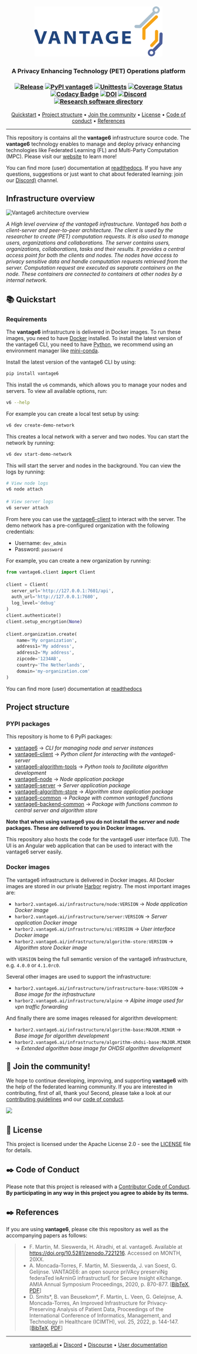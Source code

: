 <h1 align="center">
  <br>
  <a href="https://vantage6.ai"><img src="https://github.com/IKNL/guidelines/blob/master/resources/logos/vantage6.png?raw=true" alt="vantage6" width="350"></a>
</h1>

<h3 align=center> A Privacy Enhancing Technology (PET) Operations platform</h3>
<h3 align="center">

<!-- Badges go here-->

[![Release](https://github.com/vantage6/vantage6/actions/workflows/release.yml/badge.svg)](https://github.com/vantage6/vantage6/actions/workflows/release.yml)
[![PyPI vantage6](https://badge.fury.io/py/vantage6.svg)](https://badge.fury.io/py/vantage6)
[![Unittests](https://github.com/vantage6/vantage6/actions/workflows/unit_tests.yml/badge.svg)](https://github.com/vantage6/vantage6/actions/workflows/unit_tests.yml)
[![Coverage Status](https://coveralls.io/repos/github/vantage6/vantage6/badge.svg?branch=main)](https://coveralls.io/github/vantage6/vantage6?branch=main)
[![Codacy Badge](https://app.codacy.com/project/badge/Grade/2e60ac3b3f284620805f7399cba317be)](https://app.codacy.com/gh/vantage6/vantage6/dashboard?utm_source=gh&utm_medium=referral&utm_content=&utm_campaign=Badge_grade)
[![DOI](https://zenodo.org/badge/492818831.svg)](https://zenodo.org/badge/latestdoi/492818831)
[![Discord](https://img.shields.io/discord/643526403207331841)](https://discord.gg/yAyFf6Y)
[![Research software directory](https://img.shields.io/badge/rsd-vantage6-deepskyblue)](https://research-software-directory.org/software/vantage6)

</h3>

<p align="center">
  <a href="#books-quickstart">Quickstart</a> •
  <a href="#project-structure">Project structure</a> •
  <a href="#gift_heart-join-the-community">Join the community</a> •
  <a href="#scroll-license">License</a> •
  <a href="#black_nib-code-of-conduct">Code of conduct</a> •
  <a href="#black_nib-references">References</a>
</p>

---

This repository is contains all the **vantage6** infrastructure source code. The **vantage6** technology enables to manage and deploy privacy enhancing technologies like Federated Learning (FL) and Multi-Party Computation (MPC). Please visit our [website](https://vantage6.ai) to learn more!

You can find more (user) documentation at [readthedocs](https://docs.vantage6.ai). If you have any questions, suggestions or just want to chat about federated learning: join our [Discord)](https://discord.gg/yAyFf6Y) channel.

## Infrastructure overview

![Vantage6 architecture overview](docs/images/overview-infrastructure.png)

_A High level overview of the vantage6 infrastructure. Vantage6 has both a
client-server and peer-to-peer architecture. The client is used by the researcher to
create (PET) computation requests. It is also used to manage users, organizations and
collaborations. The server contains users, organizations, collaborations, tasks and
their results. It provides a central access point for both the clients and nodes. The
nodes have access to privacy sensitive data and handle computation requests retrieved
from the server. Computation request are executed as separate containers on the node.
These containers are connected to containers at other nodes by a internal network._

## :books: Quickstart

### Requirements

The **vantage6** infrastructure is delivered in Docker images. To run these images, you
need to have [Docker](https://docs.docker.com/get-docker/) installed. To install the
latest version of the vantage6 CLI, you need to have
[Python](https://www.python.org/downloads/), we recommend using an environment manager
like [mini-conda](https://docs.conda.io/en/latest/miniconda.html).

Install the latest version of the vantage6 CLI by using:

```bash
pip install vantage6
```

This install the `v6` commands, which allows you to manage your nodes and servers. To view all available options, run:

```bash
v6 --help
```

For example you can create a local test setup by using:

```bash
v6 dev create-demo-network
```

This creates a local network with a server and two nodes. You can start the network by running:

```bash
v6 dev start-demo-network
```

This will start the server and nodes in the background. You can view the logs by running:

```bash
# View node logs
v6 node attach

# View server logs
v6 server attach
```

From here you can use the [vantage6-client](https://pypi.org/project/vantage6-client)
to interact with the server. The demo network has a pre-configured organization with
the following credentials:

- Username: `dev_admin`
- Password: `password`

For example, you can create a new organization by running:

```python
from vantage6.client import Client

client = Client(
  server_url='http://127.0.0.1:7601/api',
  auth_url='http://127.0.0.1:7680',
  log_level='debug'
)
client.authenticate()
client.setup_encryption(None)

client.organization.create(
    name='My organization',
    address1='My address',
    address2='My address',
    zipcode='1234AB',
    country='The Netherlands',
    domain='my-organization.com'
)
```

You can find more (user) documentation at [readthedocs](https://docs.vantage6.ai)

## Project structure

### PYPI packages

This repository is home to 6 PyPi packages:

- [vantage6](https://pypi.org/project/vantage6) -> _CLI for managing node and server instances_
- [vantage6-client](https://pypi.org/project/vantage6-client) -> _Python client for interacting with the vantage6-server_
- [vantage6-algorithm-tools](https://pypi.org/project/vantage6-algorithm-tools) -> _Python tools to facilitate algorithm development_
- [vantage6-node](https://pypi.org/project/vantage6-node) -> _Node application package_
- [vantage6-server](https://pypi.org/project/vantage6-server) -> _Server application package_
- [vantage6-algorithm-store](https://pypi.org/project/vantage6-algorithm-store) -> _Algorithm store application package_
- [vantage6-common](https://pypi.org/project/vantage6-common) -> _Package with common vantage6 functions_
- [vantage6-backend-common](https://pypi.org/project/vantage6-backend-common) -> _Package with functions common to central server and algorithm store_

**Note that when using vantage6 you do not install the _server_ and _node_ packages. These are delivered to you in Docker images.**

This repository also hosts the code for the vantage6 user interface (UI). The UI
is an Angular web application that can be used to interact with the vantage6 server
easily.

### Docker images

The vantage6 infrastructure is delivered in Docker images. All Docker images are stored
in our private [Harbor](https://goharbor.io/) registry. The most important images are:

- `harbor2.vantage6.ai/infrastructure/node:VERSION` -> _Node application Docker image_
- `harbor2.vantage6.ai/infrastructure/server:VERSION` -> _Server application Docker image_
- `harbor2.vantage6.ai/infrastructure/ui:VERSION` -> _User interface Docker image_
- `harbor2.vantage6.ai/infrastructure/algorithm-store:VERSION` -> _Algorithm store Docker image_

with `VERSION` being the full semantic version of the vantage6 infrastructure, e.g.
`4.0.0` or `4.1.0rc0`.

Several other images are used to support the infrastructure:

- `harbor2.vantage6.ai/infrastructure/infrastructure-base:VERSION` -> _Base image for the infrastructure_
- `harbor2.vantage6.ai/infrastructure/alpine` -> _Alpine image used for vpn traffic forwarding_

And finally there are some images released for algorithm development:

- `harbor2.vantage6.ai/infrastructure/algorithm-base:MAJOR.MINOR` -> _Base image for algorithm development_
- `harbor2.vantage6.ai/infrastructure/algorithm-ohdsi-base:MAJOR.MINOR` -> _Extended algorithm base image for OHDSI algorithm development_

## :gift_heart: Join the community!

We hope to continue developing, improving, and supporting **vantage6** with the help of
the federated learning community. If you are interested in contributing, first of all,
thank you! Second, please take a look at our
[contributing guidelines](https://docs.vantage6.ai/en/main/devops/contribute.html)
and our [code of conduct](CODE_OF_CONDUCT.md).

<a href="https://github.com/vantage6/vantage6/graphs/contributors">
  <img src="https://contrib.rocks/image?repo=vantage6/vantage6" />
</a>

## :scroll: License

This project is licensed under the Apache License 2.0 - see the [LICENSE](LICENSE) file for details.

## :black_nib: Code of Conduct

Please note that this project is released with a [Contributor Code of Conduct](CODE_OF_CONDUCT.md). **By participating in any way in this project you agree to abide by its terms.**

## :black_nib: References

If you are using **vantage6**, please cite this repository as well as the accompanying papers as follows:

> - F. Martin, M. Sieswerda, H. Alradhi, et al. vantage6. Available at https://doi.org/10.5281/zenodo.7221216. Accessed on MONTH, 20XX.
> - A. Moncada-Torres, F. Martin, M. Sieswerda, J. van Soest, G. Gelijnse. VANTAGE6: an open source priVAcy preserviNg federaTed leArninG infrastructurE for Secure Insight eXchange. AMIA Annual Symposium Proceedings, 2020, p. 870-877. [[BibTeX](https://arturomoncadatorres.com/bibtex/moncada-torres2020vantage6.txt), [PDF](https://vantage6.ai/vantage6/)]
> - D. Smits\*, B. van Beusekom\*, F. Martin, L. Veen, G. Geleijnse, A. Moncada-Torres, An Improved Infrastructure for Privacy-Preserving Analysis of Patient Data, Proceedings of the International Conference of Informatics, Management, and Technology in Healthcare (ICIMTH), vol. 25, 2022, p. 144-147. [[BibTeX](https://arturomoncadatorres.com/bibtex/smits2022improved.txt), [PDF](https://ebooks.iospress.nl/volumearticle/60190)]

---

<p align="center">
  <a href="https://vantage6.ai">vantage6.ai</a> •
  <a href="https://discord.gg/yAyFf6Y">Discord</a> •
  <a href="https://vantage6.discourse.group/">Discourse</a> •
  <a href="https://docs.vantage6.ai">User documentation</a>
</p>
